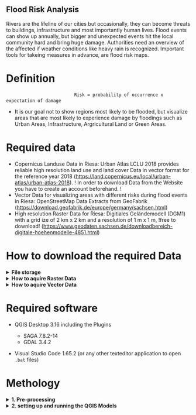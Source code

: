 ## Flood Risk Analysis

Rivers are the lifeline of our cities but occasionally, they can become threats to buildings, infrastructure and most importantly human lives. Flood events can show up annually, but bigger and unexpected events hit the local community hard and bring huge damage. Authorities need an overview of the affected if weather conditions like heavy rain is recognized. Important tools for takeing measures in advance, are flood risk maps.

# Definition

                              Risk = probability of occurrence x expectation of damage
   * It is our goal not to show regions most likely to be flooded, but visualize areas that are most likely to experience damage by floodings such as Urban Areas, Infrastructure, Argricultural Land or Green Areas.

# Required data

   * Copernicus Landuse Data in Riesa: Urban Atlas LCLU 2018 provides reliable high resolution land use and land cover Data in vector format for the              reference year 2018 (https://land.copernicus.eu/local/urban-atlas/urban-atlas-2018). ! In order to download Data from the Website you have to create an account beforehand. !
   * Vector Data for visualizing areas with different risks during flood events in Riesa: OpenStreetMap Data Extracts from GeoFabrik                              (https://download.geofabrik.de/europe/germany/sachsen.html)
   * High resolution Raster Data for Riesa: Digitiales Geländemodell (DGM1) with a grid ize of 2 km x 2 km and a resolution of 1 m x 1 m, !free to download!
     (https://www.geodaten.sachsen.de/downloadbereich-digitale-hoehenmodelle-4851.html)
     
 # How to download the required Data   
 
 <details>
   <summary><b>File storage</b></summary>
<br/>
  
  * extract and have a look around the given 'FloodRiskProject.zip' folder.
  
    * inside you will find a folder called 'Data', in which the required Vector- and Rasterdata will be stored in. Besides, we built two QGIS-Models  `Cartography&Styles.model3` and `FloodRiskMap.model3`. 

    * `RasterData` and `Vectordata` folder consist of `.bat`- files which give further instructions on how to process the required Data for the models. 

    * Aditionally, we stored preset Vectorstyle-layers  `.qml`-Format insde the Vector- and Raster Data Folder. The usages will be shown further down. 
 > Note: It is important that QGIS-Styles in `.qml` are stored in the same folder as the Layers loaded into QGIS. Otherwise, if this would not be the case, the loaded Layers would be shown in a random default style, even if the Styles are added into the QGIS-Model  
</details>
 
<details>
   <summary><b>How to aquire Raster Data</b></summary>
<br/>
   
  * **Digitales Geländemodell (DGM1)** <a href="//https://www.geodaten.sachsen.de/downloadbereich-digitale-hoehenmodelle-4851.html">Sachsen.de/downloadbereich-digitale_hoehenmodelle</a> and download tiles 3805684 and 3825684 as shown in the screenshot below
 
 ![name-of-you-image](https://github.com/charliewahl/FloodRiskAnalysis/blob/main/Download_DEM.png?raw=true)
   
   * download  and extract the DGM1 tiles into `Raster Data` Folder. In each of the two ectracted folders  you will find a `.xyz` tile which will be used in further processing and a Spreadsheet with specific information on your downloaded tiles. For the sake of simplicity, copy both of the downloaded `.xyz` Raster tiles into the `Raster Data` folder.
   
 </details>      
   
 <details>
   <summary><b>How to aquire Vector Data</b></summary>
<br/>
 
* **URBAN ATLAS 2018** Landuse <a href="https://land.copernicus.eu/local/urban-atlas/urban-atlas-2018?tab=download">Urban Atlas 2018</a> and search `Dresden` in the `Download` section. After selecing the correct Dataset ýou need to download and extract the files into the `Vector Data` Folder. In the end you should have a downloaded folder, which consists of four directories. For our project we will only need the Geopackage called `DE009L2_DRESDEN_UA2018_v013.gpkg`, which is stored inside `Data`.
   
* **Geofabrik OSM Data** visit <a href="https://download.geofabrik.de/europe/germany/sachsen.html">Geofabrik Sachsen</a>. Download and store the OSM Data into the `Vector Data` Folder in Shapefile-format (`sachsen-latest-free.shp.zip`) inside the `VectorData`-folder. In addtition it will be necessary to ectract the Data to get access
   
   </details> 
   

# Required software
   * QGIS Desktop 3.16 including the Plugins

     * SAGA 7.8.2-14 
     * GDAL 3.4.2

   * Visual Studio Code 1.65.2 (or any other texteditor application to open `.bat` files)
   
  

# Methology

<details>
   <summary><b>1. Pre-processing</b></summary>
<br/>
   
1. Before using our downloaded Data in `QGIS` it has to be preprocessed via `Gdal`. Therefore we have created `.bat` inside the `vector Data` as well as in the `Raster Data` folder,containing a short documentation on how to process the Data. 
  
2. After running through preprocessing you will be able to use the files as inputs for the follwoing Models and run the Analysis automaticially.
   
 </details>      
   
 <details>
   <summary><b>2. setting up and running the QGIS Models</b></summary>
<br/>   

   1. Open the QGIS application and open the `FloodRiskMap.model3` via the Data Soucre Manager.

   2. Add the required data inputs into the Model 

      1. **extent of merged DGM1**: this input is necessary to get the `gdal_calc.py` running properly an of course for defining a Region of Interest  we need to specify the extent of our Project. For simplicity reasons we used the extent of the merged DGM1 `riesa_merged`, which will atomaticially be calculated after setting the Rasterlayer as an input here.

      2. In **Landuse reprojected** we will need the unpacked Vector Layer `DE009L2_DRESDEN_UA2018.shp` from the `Landuse Shapefiles` folder from the steps before. While running the Model, the Landuse Layer will be split into categories and  eventually given weights according to the vunerability of the chosen categories (for more details have look at `documentation`or **`FloodRiskModel.png`).

      3. **DGM1 merged + reprojected** is the preprocessed Raster Layer `Riesa_merged` which on the one hand side will be used for creating an Area of Interest for our project and on the other hand side it will work as the fundamental input for our Flood Risk Secenarios by `Filling Sinks (Wang & Liu)` and using the `Gdal_calc`.

      4. The following Model outputs `weighted categories` and `alarmpoints_merged` have only been added for demonstration reasons-it is up to you whether you want to have a look at them or not
   
      5. The output `Flood Risk Map` is the final output. This means the box will be left as ticked.
   
      6. `water` is a Category output from the `Landuse reprojected` layer, which will be needed for the final map styling. Save this file under the name `landuse_water´ in the same direcotry as the OpenStreetMap layers e.g. `sachsen-latest-free.shp` 
      
      7.  Finally run the Model and have a close look at your outputs!
  
  3. Open the Model `Cartography&Styles.model3` as done with the previous Model.
  
      1. All the needed Layers to be copied from the folder `` into the same folder as the downloaded OpenStreetMap Data from <a href="https://download.geofabrik.de/europe/germany/sachsen.html">Geofabrik Sachsen</a> (Otherwise the Styles won't be applied ot the layers in QGIS). 

       2. Remove all the layers which don't match with the style names afterwards (because we won't need them).
 
       3. the specific stylings of the OpeStreetMap geometries are stored under the same name as the geometries exept that they come in `.qml` -Format. Therefore it is necessary to browse the stylings of each layer from the `sachsen-latest-free.shp` into the Model.
  
       4. As before the **DGM1 merged + reprojected** `Riesa_merged` will work as our Area Of Interest for clipping the Layers by an extent.
  
       5. Additionally you will have to browse the initially preprocessed OSM files from your files and set them as individual inputs. If you ran through the files as stated in the preprocessing the input files should have the same name as written above the boxes in te modelbuilder.
  
       6. Run the Model
  
       7. Set the order of the created Layers as stated in `QGIS_layer_order.png`
          
   


         
 
   
   


